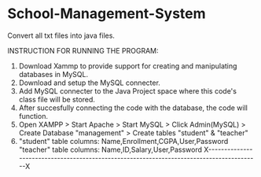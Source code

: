 # School-Management-System
Convert all txt files into java files.

INSTRUCTION FOR RUNNING THE PROGRAM:
1) Download Xammp to provide support for creating and manipulating databases in MySQL.
2) Download and setup the MySQL connecter.
3) Add MySQL connecter to the Java Project space where this code's class file will be stored.
4) After succesfully connecting the code with the database, the code will function.
5) Open XAMPP > Start Apache > Start MySQL > Click Admin(MySQL) > Create Database "management" > Create tables "student" & "teacher"
6) "student" table columns: Name,Enrollment,CGPA,User,Password
   "teacher" table columns: Name,ID,Salary,User,Password
X------------------------------------------------------------------------------------------X

